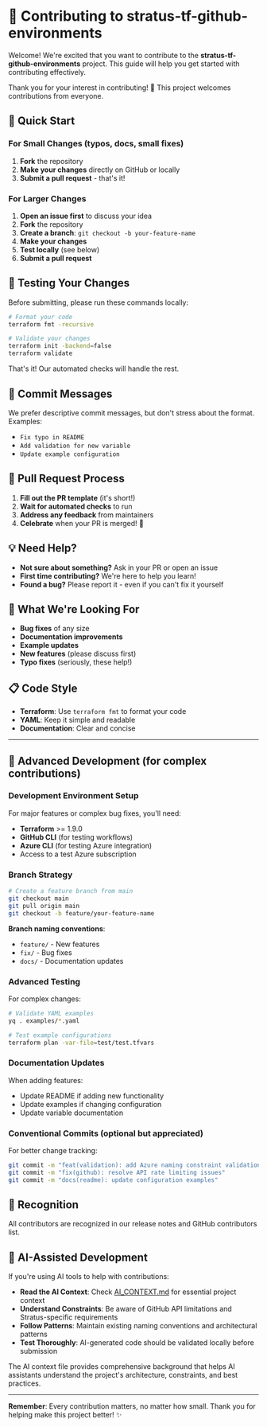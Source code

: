 # 🤝 **Contributing to stratus-tf-github-environments**

Welcome! We're excited that you want to contribute to the **stratus-tf-github-environments** project. This guide will help you get started with contributing effectively.

Thank you for your interest in contributing! 🎉 This project welcomes contributions from everyone.

## 🚀 **Quick Start**

### **For Small Changes** (typos, docs, small fixes)

1. **Fork** the repository
2. **Make your changes** directly on GitHub or locally
3. **Submit a pull request** - that's it!

### **For Larger Changes**

1. **Open an issue first** to discuss your idea
2. **Fork** the repository
3. **Create a branch**: `git checkout -b your-feature-name`
4. **Make your changes**
5. **Test locally** (see below)
6. **Submit a pull request**

## 🧪 **Testing Your Changes**

Before submitting, please run these commands locally:

```bash
# Format your code
terraform fmt -recursive

# Validate your changes
terraform init -backend=false
terraform validate
```

That's it! Our automated checks will handle the rest.

## 📝 **Commit Messages**

We prefer descriptive commit messages, but don't stress about the format. Examples:

- `Fix typo in README`
- `Add validation for new variable`
- `Update example configuration`

## 🤝 **Pull Request Process**

1. **Fill out the PR template** (it's short!)
2. **Wait for automated checks** to run
3. **Address any feedback** from maintainers
4. **Celebrate** when your PR is merged! 🎉

## 💡 **Need Help?**

- **Not sure about something?** Ask in your PR or open an issue
- **First time contributing?** We're here to help you learn!
- **Found a bug?** Please report it - even if you can't fix it yourself

## 🎯 **What We're Looking For**

- **Bug fixes** of any size
- **Documentation improvements**
- **Example updates**
- **New features** (please discuss first)
- **Typo fixes** (seriously, these help!)

## 📋 **Code Style**

- **Terraform**: Use `terraform fmt` to format your code
- **YAML**: Keep it simple and readable
- **Documentation**: Clear and concise

---

## 🔧 **Advanced Development** (for complex contributions)

### **Development Environment Setup**

For major features or complex bug fixes, you'll need:

- **Terraform** >= 1.9.0
- **GitHub CLI** (for testing workflows)
- **Azure CLI** (for testing Azure integration)
- Access to a test Azure subscription

### **Branch Strategy**

```bash
# Create a feature branch from main
git checkout main
git pull origin main
git checkout -b feature/your-feature-name
```

**Branch naming conventions**:

- `feature/` - New features
- `fix/` - Bug fixes
- `docs/` - Documentation updates

### **Advanced Testing**

For complex changes:

```bash
# Validate YAML examples
yq . examples/*.yaml

# Test example configurations
terraform plan -var-file=test/test.tfvars
```

### **Documentation Updates**

When adding features:

- Update README if adding new functionality
- Update examples if changing configuration
- Update variable documentation

### **Conventional Commits** (optional but appreciated)

For better change tracking:

```bash
git commit -m "feat(validation): add Azure naming constraint validation"
git commit -m "fix(github): resolve API rate limiting issues"
git commit -m "docs(readme): update configuration examples"
```

## 🙏 **Recognition**

All contributors are recognized in our release notes and GitHub contributors list.

## 🤖 **AI-Assisted Development**

If you're using AI tools to help with contributions:

- **Read the AI Context**: Check [AI_CONTEXT.md](AI_CONTEXT.md) for essential project context
- **Understand Constraints**: Be aware of GitHub API limitations and Stratus-specific requirements
- **Follow Patterns**: Maintain existing naming conventions and architectural patterns
- **Test Thoroughly**: AI-generated code should be validated locally before submission

The AI context file provides comprehensive background that helps AI assistants understand the project's architecture, constraints, and best practices.

---

**Remember**: Every contribution matters, no matter how small. Thank you for helping make this project better! ✨
